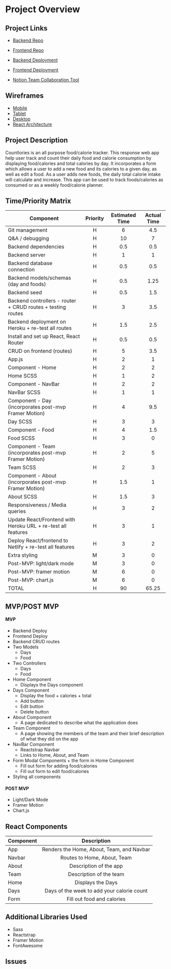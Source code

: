 # Project Overview

## Project Links

- [Backend Repo](https://github.com/AllisynAbrams/Countlories-backend)
- [Frontend Repo](https://github.com/AllisynAbrams/Countlories-frontend)
- [Backend Deployment](https://countlories.herokuapp.com)
- [Frontend Deployment](https://countlories.netlify.app)

- [Notion Team Collaboration Tool](https://www.notion.so/f4aee67f469846559b4c30cabf11d866?v=6d8ba204c78c48878f90936b7f9a2283)

## Wireframes

- [Mobile](https://res.cloudinary.com/dv7inaqe9/image/upload/v1603467406/Countlories%20Mobile.jpg)
- [Tablet](https://res.cloudinary.com/dv7inaqe9/image/upload/v1603469251/Countlories%20Desktop%20%2B%20Tablet.jpg)
- [Desktop](https://res.cloudinary.com/dv7inaqe9/image/upload/v1603469251/Countlories%20Desktop%20%2B%20Tablet.jpg)
- [React Architecture](https://docs.google.com/drawings/d/1OJ1gjyPHVz2NkaaC0Tm9NX4Gzth4a2gG0oQzTTFmLUQ/edit?ts=5f922ae1)

## Project Description
Countlories is an all purpose food/calorie tracker. This response web app help user track and count their daily food and calorie consumption by displaying food/calories and total calories by day. It incorporates a form which allows a user to add a new food and its calories to a given day, as well as edit a food. As a user adds new foods, the daily total calorie intake will calculate and increase. This app can be used to track foods/calories as consumed or as a weekly food/calorie planner.


## Time/Priority Matrix

|  Component  |  Priority  |  Estimated Time  |  Actual Time  |
|  ---  |  :---:  |   :---:  |  :---:  |
| Git management  | H | 6 | 4.5 |
| Q&A / debugging | H | 10 | 7 |
| Backend dependencies | H | 0.5 | 0.5 |
| Backend server | H | 1 | 1 |
| Backend database connection | H | 0.5 | 0.5 |
| Backend models/schemas (day and foods) | H | 0.5 | 1.25 |
| Backend seed | H | 0.5 | 1.5 |
| Backend controllers - router + CRUD routes + testing routes | H | 3 | 3.5 |
| Backend deployment on Heroku + re-test all routes | H | 1.5 | 2.5 |
| Install and set up React, React Router | H | 0.5 | 0.5 |
| CRUD on frontend (routes) | H | 5 | 3.5 |
| App.js | H | 2 | 1 |
| Component - Home | H | 2 | 2 |
| Home SCSS | H | 1 | 2 |
| Component - NavBar | H | 2 | 2 |
| NavBar SCSS | H | 1 | 1 |
| Component - Day (incorporates post-mvp Framer Motion) | H | 4 | 9.5 |
| Day SCSS | H | 3 | 3 |
| Component - Food | H | 4 | 1.5 |
| Food SCSS | H | 3 | 0 |
| Component - Team (incorporates post-mvp Framer Motion) | H | 2 | 5 |
| Team SCSS | H | 2 | 3 |
| Component - About (incorporates post-mvp Framer Motion) | H | 1.5 | 1 |
| About SCSS | H | 1.5 | 3 |
| Responsiveness / Media queries | H | 3 | 2 |
| Update React/Frontend with Heroku URL + re-test all features | H | 3 | 1 |
| Deploy React/frontend to Netlify + re-test all features | H | 3 | 2 |
| Extra styling | M | 3 | 0 |
| Post-MVP: light/dark mode | M | 3 | 0 |
| Post-MVP: framer motion | M | 6 | 0 |
| Post-MVP: chart.js | M | 6 | 0 |
| TOTAL | H | 90 | 65.25 |

## MVP/POST MVP

#### MVP

- Backend Deploy
- Frontend Deploy
- Backend CRUD routes
- Two Models
    - Days
    - Food
- Two Controllers
    - Days
    - Food
- Home Component
    - Displays the Days component
- Days Component
    - Display the food + calories + total
    - Add button
    - Edit button
    - Delete button
- About Component
    - A page dedicated to describe what the application does
- Team Component
    - A page showing the members of the team and their brief description of what they did on the app
- NavBar Component
    - Reactstrap Navbar
    - Links to Home, About, and Team
- Form Modal Components + the form in Home Component 
    - Fill out form for adding food/calories
    - Fill out form to edit food/calories
- Styling all components

#### POST MVP

- Light/Dark Mode
- Framer Motion
- Chart.js

## React Components

| Component | Description |
| --- | :---: |
| App | Renders the Home, About, Team, and Navbar |
| Navbar | Routes to Home, About, Team |
| About | Description of the app |
| Team | Description of the team |
| Home | Displays the Days |
| Days | Days of the week to add your calorie count |
| Form | Fill out food and calories |

## Additional Libraries Used

- Sass
- Reactstrap
- Framer Motion
- FontAwesome

## Issues

